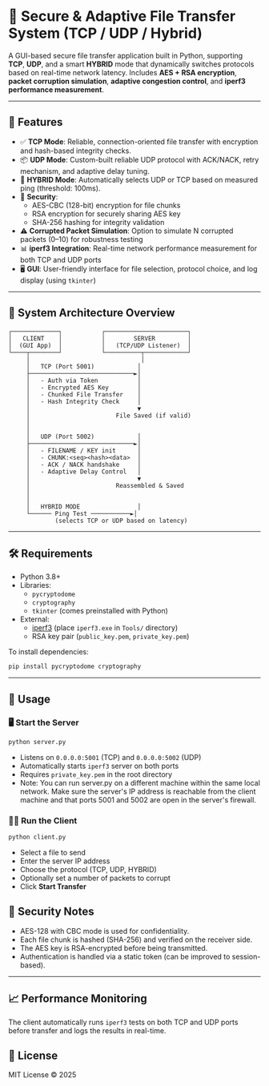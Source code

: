 # 🔐 Secure & Adaptive File Transfer System (TCP / UDP / Hybrid)

A GUI-based secure file transfer application built in Python, supporting **TCP**, **UDP**, and a smart **HYBRID** mode that dynamically switches protocols based on real-time network latency. Includes **AES + RSA encryption**, **packet corruption simulation**, **adaptive congestion control**, and **iperf3 performance measurement**.

---

## 🚀 Features

- ✅ **TCP Mode**: Reliable, connection-oriented file transfer with encryption and hash-based integrity checks.
- 📦 **UDP Mode**: Custom-built reliable UDP protocol with ACK/NACK, retry mechanism, and adaptive delay tuning.
- 🤖 **HYBRID Mode**: Automatically selects UDP or TCP based on measured ping (threshold: 100ms).
- 🔐 **Security**: 
  - AES-CBC (128-bit) encryption for file chunks
  - RSA encryption for securely sharing AES key
  - SHA-256 hashing for integrity validation
- ⚠️ **Corrupted Packet Simulation**: Option to simulate N corrupted packets (0–10) for robustness testing
- 📊 **iperf3 Integration**: Real-time network performance measurement for both TCP and UDP ports
- 🖥️ **GUI**: User-friendly interface for file selection, protocol choice, and log display (using `tkinter`)

---

## 🧠 System Architecture Overview

```
┌─────────────┐           ┌───────────────────────┐
│   CLIENT    │           │        SERVER         │
│  (GUI App)  │           │   (TCP/UDP Listener)  │
└────┬────────┘           └──────────┬────────────┘
     │                               │
     │   TCP (Port 5001)            │
     ├─────────────────────────────►│
     │   - Auth via Token           │
     │   - Encrypted AES Key        │
     │   - Chunked File Transfer    │
     │   - Hash Integrity Check     │
     │                              ▼
     │                        File Saved (if valid)
     │
     │
     │   UDP (Port 5002)            │
     ├─────────────────────────────►│
     │   - FILENAME / KEY init      │
     │   - CHUNK:<seq><hash><data>  │
     │   - ACK / NACK handshake     │
     │   - Adaptive Delay Control   │
     │                              ▼
     │                        Reassembled & Saved
     │
     │
     │   HYBRID MODE                │
     └────── Ping Test ───────────►│
             (selects TCP or UDP based on latency)
```

---

## 🛠 Requirements

- Python 3.8+
- Libraries:
  - `pycryptodome`
  - `cryptography`
  - `tkinter` (comes preinstalled with Python)
- External:
  - [iperf3](https://iperf.fr/iperf-download.php) (place `iperf3.exe` in `Tools/` directory)
  - RSA key pair (`public_key.pem`, `private_key.pem`)

To install dependencies:

```bash
pip install pycryptodome cryptography
```

---

## 🔧 Usage

### 🖥️ Start the Server

```bash
python server.py
```

- Listens on `0.0.0.0:5001` (TCP) and `0.0.0.0:5002` (UDP)
- Automatically starts `iperf3` server on both ports
- Requires `private_key.pem` in the root directory
- Note: You can run server.py on a different machine within the same local network. Make sure the server's IP address is reachable from the client machine and that ports 5001 and 5002 are open in the server's firewall.

### 🧑‍💻 Run the Client

```bash
python client.py
```

- Select a file to send
- Enter the server IP address
- Choose the protocol (TCP, UDP, HYBRID)
- Optionally set a number of packets to corrupt
- Click **Start Transfer**

## 🔐 Security Notes

- AES-128 with CBC mode is used for confidentiality.
- Each file chunk is hashed (SHA-256) and verified on the receiver side.
- The AES key is RSA-encrypted before being transmitted.
- Authentication is handled via a static token (can be improved to session-based).

---

## 📈 Performance Monitoring

The client automatically runs `iperf3` tests on both TCP and UDP ports before transfer and logs the results in real-time.


## 📃 License

MIT License © 2025

